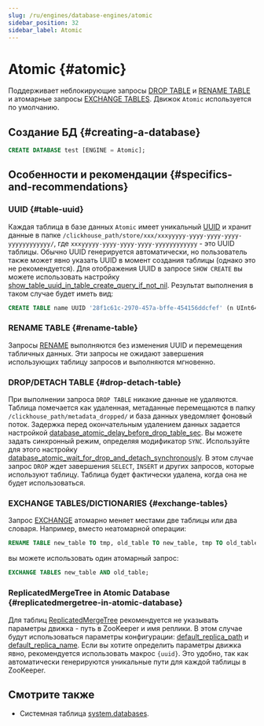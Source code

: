 ```yaml
---
slug: /ru/engines/database-engines/atomic
sidebar_position: 32
sidebar_label: Atomic
---
```


# Atomic {#atomic}

Поддерживает неблокирующие запросы [DROP TABLE](#drop-detach-table) и [RENAME TABLE](#rename-table) и атомарные запросы [EXCHANGE TABLES](#exchange-tables). Движок `Atomic` используется по умолчанию.

## Создание БД {#creating-a-database}

``` sql
CREATE DATABASE test [ENGINE = Atomic];
```

## Особенности и рекомендации {#specifics-and-recommendations}

### UUID {#table-uuid}

Каждая таблица в базе данных `Atomic` имеет уникальный [UUID](../../sql-reference/data-types/uuid.md) и хранит данные в папке `/clickhouse_path/store/xxx/xxxyyyyy-yyyy-yyyy-yyyy-yyyyyyyyyyyy/`, где `xxxyyyyy-yyyy-yyyy-yyyy-yyyyyyyyyyyy` - это UUID таблицы.
Обычно UUID генерируется автоматически, но пользователь также может явно указать UUID в момент создания таблицы (однако это не рекомендуется). Для отображения UUID в запросе `SHOW CREATE` вы можете использовать настройку [show_table_uuid_in_table_create_query_if_not_nil](../../operations/settings/settings.md#show_table_uuid_in_table_create_query_if_not_nil). Результат выполнения в таком случае будет иметь вид:

```sql
CREATE TABLE name UUID '28f1c61c-2970-457a-bffe-454156ddcfef' (n UInt64) ENGINE = ...;
```
### RENAME TABLE {#rename-table}

Запросы [RENAME](../../sql-reference/statements/rename.md) выполняются без изменения UUID и перемещения табличных данных. Эти запросы не ожидают завершения использующих таблицу запросов и выполняются мгновенно.

### DROP/DETACH TABLE {#drop-detach-table}

При выполнении запроса `DROP TABLE` никакие данные не удаляются. Таблица помечается как удаленная, метаданные перемещаются в папку `/clickhouse_path/metadata_dropped/` и база данных уведомляет фоновый поток. Задержка перед окончательным удалением данных задается настройкой [database_atomic_delay_before_drop_table_sec](../../operations/server-configuration-parameters/settings.md#database_atomic_delay_before_drop_table_sec).
Вы можете задать синхронный режим, определяя модификатор `SYNC`. Используйте для этого настройку [database_atomic_wait_for_drop_and_detach_synchronously](../../operations/settings/settings.md#database_atomic_wait_for_drop_and_detach_synchronously). В этом случае запрос `DROP` ждет завершения `SELECT`, `INSERT` и других запросов, которые используют таблицу. Таблица будет фактически удалена, когда она не будет использоваться.

### EXCHANGE TABLES/DICTIONARIES {#exchange-tables}

Запрос [EXCHANGE](../../sql-reference/statements/exchange.md) атомарно меняет местами две таблицы или два словаря. Например, вместо неатомарной операции:

```sql
RENAME TABLE new_table TO tmp, old_table TO new_table, tmp TO old_table;
```
вы можете использовать один атомарный запрос:

``` sql
EXCHANGE TABLES new_table AND old_table;
```

### ReplicatedMergeTree in Atomic Database {#replicatedmergetree-in-atomic-database}

Для таблиц [ReplicatedMergeTree](/engines/table-engines/mergetree-family/replication) рекомендуется не указывать параметры движка - путь в ZooKeeper и имя реплики. В этом случае будут использоваться параметры конфигурации: [default_replica_path](../../operations/server-configuration-parameters/settings.md#default_replica_path) и [default_replica_name](../../operations/server-configuration-parameters/settings.md#default_replica_name). Если вы хотите определить параметры движка явно, рекомендуется использовать макрос `{uuid}`. Это удобно, так как автоматически генерируются уникальные пути для каждой таблицы в ZooKeeper.

## Смотрите также

-   Системная таблица [system.databases](../../operations/system-tables/databases.md).
